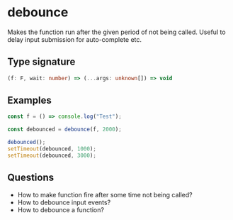 # debounce

Makes the function run after the given period of not being called. Useful to delay input submission for auto-complete etc.

## Type signature

<!-- prettier-ignore-start -->
```typescript
(f: F, wait: number) => (...args: unknown[]) => void
```
<!-- prettier-ignore-end -->

## Examples

<!-- prettier-ignore-start -->
```javascript
const f = () => console.log("Test");

const debounced = debounce(f, 2000);

debounced();
setTimeout(debounced, 1000);
setTimeout(debounced, 3000);
```
<!-- prettier-ignore-end -->

## Questions

- How to make function fire after some time not being called?
- How to debounce input events?
- How to debounce a function?
